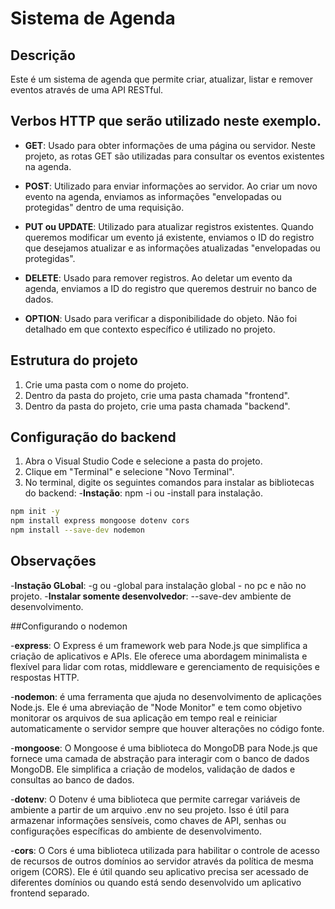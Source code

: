 # Sistema de Agenda

## Descrição

Este é um sistema de agenda que permite criar, atualizar, listar e remover eventos através de uma API RESTful.

## Verbos HTTP que serão utilizado neste exemplo.

- **GET**: Usado para obter informações de uma página ou servidor. Neste projeto, as rotas GET são utilizadas para consultar os eventos existentes na agenda.

- **POST**: Utilizado para enviar informações ao servidor. Ao criar um novo evento na agenda, enviamos as informações "envelopadas ou protegidas" dentro de uma requisição.

- **PUT ou UPDATE**: Utilizado para atualizar registros existentes. Quando queremos modificar um evento já existente, enviamos o ID do registro que desejamos atualizar e as informações atualizadas "envelopadas ou protegidas".

- **DELETE**: Usado para remover registros. Ao deletar um evento da agenda, enviamos a ID do registro que queremos destruir no banco de dados.

- **OPTION**: Usado para verificar a disponibilidade do objeto. Não foi detalhado em que contexto específico é utilizado no projeto.

## Estrutura do projeto

1. Crie uma pasta com o nome do projeto.
2. Dentro da pasta do projeto, crie uma pasta chamada "frontend".
3. Dentro da pasta do projeto, crie uma pasta chamada "backend".

## Configuração do backend

1. Abra o Visual Studio Code e selecione a pasta do projeto.
2. Clique em "Terminal" e selecione "Novo Terminal".
3. No terminal, digite os seguintes comandos para instalar as bibliotecas do backend:
-**Instação**: npm -i ou -install para instalação.

```bash
npm init -y
npm install express mongoose dotenv cors
npm install --save-dev nodemon
```

## Observações
-**Instação GLobal**: -g ou -global para instalação global - no pc e não no projeto.
-**Instalar somente desenvolvedor**: --save-dev ambiente de desenvolvimento.

##Configurando o nodemon

-**express**: O Express é um framework web para Node.js que simplifica a criação de aplicativos e APIs. Ele oferece uma abordagem minimalista e flexível para lidar com rotas, middleware e gerenciamento de requisições e respostas HTTP.

-**nodemon**: é uma ferramenta que ajuda no desenvolvimento de aplicações Node.js. Ele é uma abreviação de "Node Monitor" e tem como objetivo monitorar os arquivos de sua aplicação em tempo real e reiniciar automaticamente o servidor sempre que houver alterações no código fonte.

-**mongoose**: O Mongoose é uma biblioteca do MongoDB para Node.js que fornece uma camada de abstração para interagir com o banco de dados MongoDB. Ele simplifica a criação de modelos, validação de dados e consultas ao banco de dados.

-**dotenv**: O Dotenv é uma biblioteca que permite carregar variáveis de ambiente a partir de um arquivo .env no seu projeto. Isso é útil para armazenar informações sensíveis, como chaves de API, senhas ou configurações específicas do ambiente de desenvolvimento.

-**cors**: O Cors é uma biblioteca utilizada para habilitar o controle de acesso de recursos de outros domínios ao servidor através da política de mesma origem (CORS). Ele é útil quando seu aplicativo precisa ser acessado de diferentes domínios ou quando está sendo desenvolvido um aplicativo frontend separado.